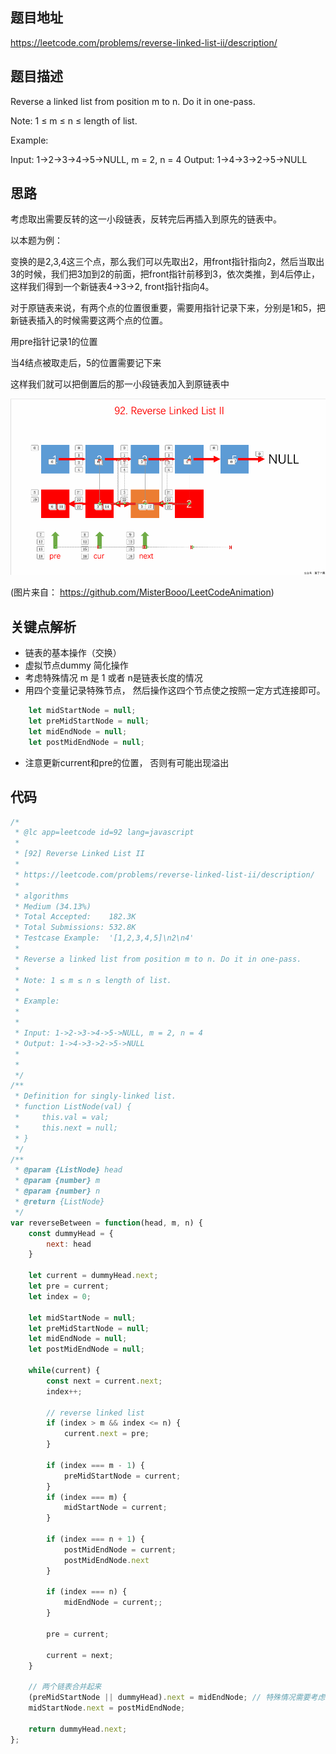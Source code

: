 ## 题目地址
https://leetcode.com/problems/reverse-linked-list-ii/description/

## 题目描述
Reverse a linked list from position m to n. Do it in one-pass.

Note: 1 ≤ m ≤ n ≤ length of list.

Example:

Input: 1->2->3->4->5->NULL, m = 2, n = 4
Output: 1->4->3->2->5->NULL

## 思路

考虑取出需要反转的这一小段链表，反转完后再插入到原先的链表中。

以本题为例：

变换的是2,3,4这三个点，那么我们可以先取出2，用front指针指向2，然后当取出3的时候，我们把3加到2的前面，把front指针前移到3，依次类推，到4后停止，这样我们得到一个新链表4->3->2, front指针指向4。

对于原链表来说，有两个点的位置很重要，需要用指针记录下来，分别是1和5，把新链表插入的时候需要这两个点的位置。

用pre指针记录1的位置

当4结点被取走后，5的位置需要记下来

这样我们就可以把倒置后的那一小段链表加入到原链表中

![92.reverse-linked-list-ii](../assets/92.reverse-linked-list-ii.gif)

(图片来自： https://github.com/MisterBooo/LeetCodeAnimation)
## 关键点解析

- 链表的基本操作（交换）
- 虚拟节点dummy 简化操作
- 考虑特殊情况 m 是 1 或者 n是链表长度的情况
- 用四个变量记录特殊节点， 然后操作这四个节点使之按照一定方式连接即可。

```js
    let midStartNode = null;
    let preMidStartNode = null;
    let midEndNode = null;
    let postMidEndNode = null;
```

- 注意更新current和pre的位置， 否则有可能出现溢出


## 代码

```js
/*
 * @lc app=leetcode id=92 lang=javascript
 *
 * [92] Reverse Linked List II
 *
 * https://leetcode.com/problems/reverse-linked-list-ii/description/
 *
 * algorithms
 * Medium (34.13%)
 * Total Accepted:    182.3K
 * Total Submissions: 532.8K
 * Testcase Example:  '[1,2,3,4,5]\n2\n4'
 *
 * Reverse a linked list from position m to n. Do it in one-pass.
 * 
 * Note: 1 ≤ m ≤ n ≤ length of list.
 * 
 * Example:
 * 
 * 
 * Input: 1->2->3->4->5->NULL, m = 2, n = 4
 * Output: 1->4->3->2->5->NULL
 * 
 * 
 */
/**
 * Definition for singly-linked list.
 * function ListNode(val) {
 *     this.val = val;
 *     this.next = null;
 * }
 */
/**
 * @param {ListNode} head
 * @param {number} m
 * @param {number} n
 * @return {ListNode}
 */
var reverseBetween = function(head, m, n) {
    const dummyHead = {
        next: head
    }

    let current = dummyHead.next;
    let pre = current;
    let index = 0;

    let midStartNode = null;
    let preMidStartNode = null;
    let midEndNode = null;
    let postMidEndNode = null;

    while(current) {
        const next = current.next;
        index++;

        // reverse linked list
        if (index > m && index <= n) {           
            current.next = pre;
        }

        if (index === m - 1) {
            preMidStartNode = current;
        }
        if (index === m) {
            midStartNode = current;
        }

        if (index === n + 1) {
            postMidEndNode = current;
            postMidEndNode.next
        }

        if (index === n) {
            midEndNode = current;;
        }

        pre = current;

        current = next;
    }

    // 两个链表合并起来
    (preMidStartNode || dummyHead).next = midEndNode; // 特殊情况需要考虑
    midStartNode.next = postMidEndNode;

    return dummyHead.next;
};

```
